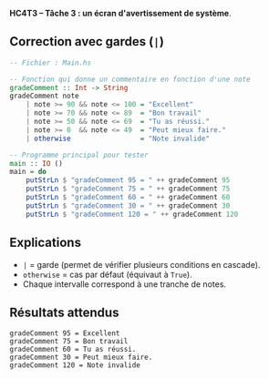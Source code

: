 **HC4T3 – Tâche 3 : un écran d'avertissement de système**.

##  Correction avec gardes (`|`)

```haskell
-- Fichier : Main.hs

-- Fonction qui donne un commentaire en fonction d'une note
gradeComment :: Int -> String
gradeComment note
    | note >= 90 && note <= 100 = "Excellent"
    | note >= 70 && note <= 89  = "Bon travail"
    | note >= 50 && note <= 69  = "Tu as réussi."
    | note >= 0  && note <= 49  = "Peut mieux faire."
    | otherwise                 = "Note invalide"

-- Programme principal pour tester
main :: IO ()
main = do
    putStrLn $ "gradeComment 95 = " ++ gradeComment 95
    putStrLn $ "gradeComment 75 = " ++ gradeComment 75
    putStrLn $ "gradeComment 60 = " ++ gradeComment 60
    putStrLn $ "gradeComment 30 = " ++ gradeComment 30
    putStrLn $ "gradeComment 120 = " ++ gradeComment 120
```

##  Explications

* `|` = garde (permet de vérifier plusieurs conditions en cascade).
* `otherwise` = cas par défaut (équivaut à `True`).
* Chaque intervalle correspond à une tranche de notes.


##  Résultats attendus

```
gradeComment 95 = Excellent
gradeComment 75 = Bon travail
gradeComment 60 = Tu as réussi.
gradeComment 30 = Peut mieux faire.
gradeComment 120 = Note invalide
```
